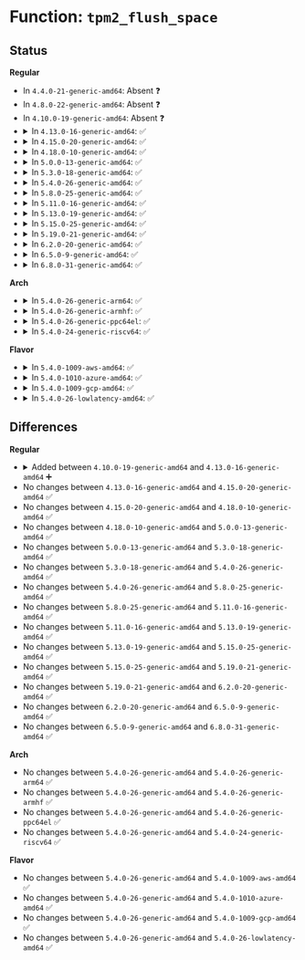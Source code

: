 # Function: <code>tpm2_flush_space</code>

## Status
<b>Regular</b>
<ul>
<li>
In <code>4.4.0-21-generic-amd64</code>: Absent ❓
</li>
<li>
In <code>4.8.0-22-generic-amd64</code>: Absent ❓
</li>
<li>
In <code>4.10.0-19-generic-amd64</code>: Absent ❓
</li>
<li>
<details>
<summary>In <code>4.13.0-16-generic-amd64</code>: ✅</summary>

```c
void tpm2_flush_space(struct tpm_chip * chip)
```

```json
{
  "name": "tpm2_flush_space",
  "collision_type": "Unique Static",
  "inline_type": "No",
  "funcs": [
    {
      "addr": 18446744071584857840,
      "name": "tpm2_flush_space",
      "external": false,
      "loc": "drivers/char/tpm/tpm2-space.c:164",
      "file": "drivers/char/tpm/tpm2-space.c",
      "inline": "seen, unknown",
      "caller_inline": [],
      "caller_func": [
        "drivers/char/tpm/tpm2-space.c:tpm2_commit_space",
        "drivers/char/tpm/tpm2-space.c:tpm2_commit_space",
        "drivers/char/tpm/tpm2-space.c:tpm2_commit_space",
        "drivers/char/tpm/tpm2-space.c:tpm2_prepare_space",
        "drivers/char/tpm/tpm2-space.c:tpm2_prepare_space",
        "drivers/char/tpm/tpm2-space.c:tpm2_prepare_space",
        "drivers/char/tpm/tpm2-space.c:tpm2_prepare_space"
      ]
    }
  ],
  "symbols": [
    {
      "addr": 18446744071584857840,
      "name": "tpm2_flush_space",
      "section": ".text",
      "bind": "STB_LOCAL",
      "size": 118
    }
  ]
}
```
</details>
</li>
<li>
<details>
<summary>In <code>4.15.0-20-generic-amd64</code>: ✅</summary>

```c
void tpm2_flush_space(struct tpm_chip * chip)
```

```json
{
  "name": "tpm2_flush_space",
  "collision_type": "Unique Static",
  "inline_type": "No",
  "funcs": [
    {
      "addr": 18446744071585276992,
      "name": "tpm2_flush_space",
      "external": false,
      "loc": "drivers/char/tpm/tpm2-space.c:164",
      "file": "drivers/char/tpm/tpm2-space.c",
      "inline": "seen, unknown",
      "caller_inline": [],
      "caller_func": [
        "drivers/char/tpm/tpm2-space.c:tpm2_commit_space",
        "drivers/char/tpm/tpm2-space.c:tpm2_commit_space",
        "drivers/char/tpm/tpm2-space.c:tpm2_commit_space",
        "drivers/char/tpm/tpm2-space.c:tpm2_prepare_space",
        "drivers/char/tpm/tpm2-space.c:tpm2_prepare_space",
        "drivers/char/tpm/tpm2-space.c:tpm2_prepare_space",
        "drivers/char/tpm/tpm2-space.c:tpm2_prepare_space"
      ]
    }
  ],
  "symbols": [
    {
      "addr": 18446744071585276992,
      "name": "tpm2_flush_space",
      "section": ".text",
      "bind": "STB_LOCAL",
      "size": 118
    }
  ]
}
```
</details>
</li>
<li>
<details>
<summary>In <code>4.18.0-10-generic-amd64</code>: ✅</summary>

```c
void tpm2_flush_space(struct tpm_chip * chip)
```

```json
{
  "name": "tpm2_flush_space",
  "collision_type": "Unique Static",
  "inline_type": "No",
  "funcs": [
    {
      "addr": 18446744071585514000,
      "name": "tpm2_flush_space",
      "external": false,
      "loc": "drivers/char/tpm/tpm2-space.c:166",
      "file": "drivers/char/tpm/tpm2-space.c",
      "inline": "seen, unknown",
      "caller_inline": [],
      "caller_func": [
        "drivers/char/tpm/tpm2-space.c:tpm2_commit_space",
        "drivers/char/tpm/tpm2-space.c:tpm2_commit_space",
        "drivers/char/tpm/tpm2-space.c:tpm2_commit_space",
        "drivers/char/tpm/tpm2-space.c:tpm2_prepare_space",
        "drivers/char/tpm/tpm2-space.c:tpm2_prepare_space",
        "drivers/char/tpm/tpm2-space.c:tpm2_prepare_space",
        "drivers/char/tpm/tpm2-space.c:tpm2_prepare_space"
      ]
    }
  ],
  "symbols": [
    {
      "addr": 18446744071585514000,
      "name": "tpm2_flush_space",
      "section": ".text",
      "bind": "STB_LOCAL",
      "size": 118
    }
  ]
}
```
</details>
</li>
<li>
<details>
<summary>In <code>5.0.0-13-generic-amd64</code>: ✅</summary>

```c
void tpm2_flush_space(struct tpm_chip * chip)
```

```json
{
  "name": "tpm2_flush_space",
  "collision_type": "Unique Static",
  "inline_type": "No",
  "funcs": [
    {
      "addr": 18446744071585633664,
      "name": "tpm2_flush_space",
      "external": false,
      "loc": "drivers/char/tpm/tpm2-space.c:165",
      "file": "drivers/char/tpm/tpm2-space.c",
      "inline": "seen, unknown",
      "caller_inline": [],
      "caller_func": [
        "drivers/char/tpm/tpm2-space.c:tpm2_commit_space",
        "drivers/char/tpm/tpm2-space.c:tpm2_commit_space",
        "drivers/char/tpm/tpm2-space.c:tpm2_commit_space",
        "drivers/char/tpm/tpm2-space.c:tpm2_prepare_space",
        "drivers/char/tpm/tpm2-space.c:tpm2_prepare_space",
        "drivers/char/tpm/tpm2-space.c:tpm2_prepare_space",
        "drivers/char/tpm/tpm2-space.c:tpm2_prepare_space"
      ]
    }
  ],
  "symbols": [
    {
      "addr": 18446744071585633664,
      "name": "tpm2_flush_space",
      "section": ".text",
      "bind": "STB_LOCAL",
      "size": 118
    }
  ]
}
```
</details>
</li>
<li>
<details>
<summary>In <code>5.3.0-18-generic-amd64</code>: ✅</summary>

```c
void tpm2_flush_space(struct tpm_chip * chip)
```

```json
{
  "name": "tpm2_flush_space",
  "collision_type": "Unique Global",
  "inline_type": "No",
  "funcs": [
    {
      "addr": 18446744071585857568,
      "name": "tpm2_flush_space",
      "external": true,
      "loc": "drivers/char/tpm/tpm2-space.c:161",
      "file": "drivers/char/tpm/tpm2-space.c",
      "inline": "seen, unknown",
      "caller_inline": [],
      "caller_func": [
        "drivers/char/tpm/tpm2-space.c:tpm2_commit_space",
        "drivers/char/tpm/tpm2-space.c:tpm2_commit_space",
        "drivers/char/tpm/tpm2-space.c:tpm2_commit_space",
        "drivers/char/tpm/tpm2-space.c:tpm2_prepare_space",
        "drivers/char/tpm/tpm2-space.c:tpm2_prepare_space",
        "drivers/char/tpm/tpm2-space.c:tpm2_prepare_space",
        "drivers/char/tpm/tpm2-space.c:tpm2_prepare_space"
      ]
    }
  ],
  "symbols": [
    {
      "addr": 18446744071585857568,
      "name": "tpm2_flush_space",
      "section": ".text",
      "bind": "STB_GLOBAL",
      "size": 108
    }
  ]
}
```
</details>
</li>
<li>
<details>
<summary>In <code>5.4.0-26-generic-amd64</code>: ✅</summary>

```c
void tpm2_flush_space(struct tpm_chip * chip)
```

```json
{
  "name": "tpm2_flush_space",
  "collision_type": "Unique Global",
  "inline_type": "No",
  "funcs": [
    {
      "addr": 18446744071586000160,
      "name": "tpm2_flush_space",
      "external": true,
      "loc": "drivers/char/tpm/tpm2-space.c:161",
      "file": "drivers/char/tpm/tpm2-space.c",
      "inline": "seen, unknown",
      "caller_inline": [],
      "caller_func": [
        "drivers/char/tpm/tpm2-space.c:tpm2_commit_space",
        "drivers/char/tpm/tpm2-space.c:tpm2_commit_space",
        "drivers/char/tpm/tpm2-space.c:tpm2_commit_space",
        "drivers/char/tpm/tpm2-space.c:tpm2_prepare_space",
        "drivers/char/tpm/tpm2-space.c:tpm2_prepare_space",
        "drivers/char/tpm/tpm2-space.c:tpm2_prepare_space",
        "drivers/char/tpm/tpm2-space.c:tpm2_prepare_space"
      ]
    }
  ],
  "symbols": [
    {
      "addr": 18446744071586000160,
      "name": "tpm2_flush_space",
      "section": ".text",
      "bind": "STB_GLOBAL",
      "size": 108
    }
  ]
}
```
</details>
</li>
<li>
<details>
<summary>In <code>5.8.0-25-generic-amd64</code>: ✅</summary>

```c
void tpm2_flush_space(struct tpm_chip * chip)
```

```json
{
  "name": "tpm2_flush_space",
  "collision_type": "Unique Global",
  "inline_type": "No",
  "funcs": [
    {
      "addr": 18446744071586738320,
      "name": "tpm2_flush_space",
      "external": true,
      "loc": "drivers/char/tpm/tpm2-space.c:164",
      "file": "drivers/char/tpm/tpm2-space.c",
      "inline": "seen, unknown",
      "caller_inline": [],
      "caller_func": [
        "drivers/char/tpm/tpm2-space.c:tpm2_commit_space",
        "drivers/char/tpm/tpm2-space.c:tpm2_commit_space",
        "drivers/char/tpm/tpm2-space.c:tpm2_save_space",
        "drivers/char/tpm/tpm2-space.c:tpm2_prepare_space",
        "drivers/char/tpm/tpm2-space.c:tpm2_prepare_space",
        "drivers/char/tpm/tpm2-space.c:tpm2_load_space",
        "drivers/char/tpm/tpm2-space.c:tpm2_load_space"
      ]
    }
  ],
  "symbols": [
    {
      "addr": 18446744071586738320,
      "name": "tpm2_flush_space",
      "section": ".text",
      "bind": "STB_GLOBAL",
      "size": 108
    }
  ]
}
```
</details>
</li>
<li>
<details>
<summary>In <code>5.11.0-16-generic-amd64</code>: ✅</summary>

```c
void tpm2_flush_space(struct tpm_chip * chip)
```

```json
{
  "name": "tpm2_flush_space",
  "collision_type": "Unique Global",
  "inline_type": "No",
  "funcs": [
    {
      "addr": 18446744071586832800,
      "name": "tpm2_flush_space",
      "external": true,
      "loc": "drivers/char/tpm/tpm2-space.c:164",
      "file": "drivers/char/tpm/tpm2-space.c",
      "inline": "seen, unknown",
      "caller_inline": [],
      "caller_func": [
        "drivers/char/tpm/tpm2-space.c:tpm2_commit_space",
        "drivers/char/tpm/tpm2-space.c:tpm2_commit_space",
        "drivers/char/tpm/tpm2-space.c:tpm2_save_space",
        "drivers/char/tpm/tpm2-space.c:tpm2_prepare_space",
        "drivers/char/tpm/tpm2-space.c:tpm2_prepare_space",
        "drivers/char/tpm/tpm2-space.c:tpm2_load_space",
        "drivers/char/tpm/tpm2-space.c:tpm2_load_space"
      ]
    }
  ],
  "symbols": [
    {
      "addr": 18446744071586832800,
      "name": "tpm2_flush_space",
      "section": ".text",
      "bind": "STB_GLOBAL",
      "size": 108
    }
  ]
}
```
</details>
</li>
<li>
<details>
<summary>In <code>5.13.0-19-generic-amd64</code>: ✅</summary>

```c
void tpm2_flush_space(struct tpm_chip * chip)
```

```json
{
  "name": "tpm2_flush_space",
  "collision_type": "Unique Global",
  "inline_type": "No",
  "funcs": [
    {
      "addr": 18446744071586712416,
      "name": "tpm2_flush_space",
      "external": true,
      "loc": "drivers/char/tpm/tpm2-space.c:164",
      "file": "drivers/char/tpm/tpm2-space.c",
      "inline": "seen, unknown",
      "caller_inline": [],
      "caller_func": [
        "drivers/char/tpm/tpm2-space.c:tpm2_commit_space",
        "drivers/char/tpm/tpm2-space.c:tpm2_commit_space",
        "drivers/char/tpm/tpm2-space.c:tpm2_commit_space",
        "drivers/char/tpm/tpm2-space.c:tpm2_prepare_space",
        "drivers/char/tpm/tpm2-space.c:tpm2_prepare_space",
        "drivers/char/tpm/tpm2-space.c:tpm2_prepare_space",
        "drivers/char/tpm/tpm2-space.c:tpm2_prepare_space"
      ]
    }
  ],
  "symbols": [
    {
      "addr": 18446744071586712416,
      "name": "tpm2_flush_space",
      "section": ".text",
      "bind": "STB_GLOBAL",
      "size": 108
    }
  ]
}
```
</details>
</li>
<li>
<details>
<summary>In <code>5.15.0-25-generic-amd64</code>: ✅</summary>

```c
void tpm2_flush_space(struct tpm_chip * chip)
```

```json
{
  "name": "tpm2_flush_space",
  "collision_type": "Unique Global",
  "inline_type": "No",
  "funcs": [
    {
      "addr": 18446744071587262384,
      "name": "tpm2_flush_space",
      "external": true,
      "loc": "drivers/char/tpm/tpm2-space.c:164",
      "file": "drivers/char/tpm/tpm2-space.c",
      "inline": "seen, unknown",
      "caller_inline": [],
      "caller_func": [
        "drivers/char/tpm/tpm2-space.c:tpm2_commit_space",
        "drivers/char/tpm/tpm2-space.c:tpm2_commit_space",
        "drivers/char/tpm/tpm2-space.c:tpm2_commit_space",
        "drivers/char/tpm/tpm2-space.c:tpm2_prepare_space",
        "drivers/char/tpm/tpm2-space.c:tpm2_prepare_space",
        "drivers/char/tpm/tpm2-space.c:tpm2_prepare_space",
        "drivers/char/tpm/tpm2-space.c:tpm2_prepare_space"
      ]
    }
  ],
  "symbols": [
    {
      "addr": 18446744071587262384,
      "name": "tpm2_flush_space",
      "section": ".text",
      "bind": "STB_GLOBAL",
      "size": 206
    }
  ]
}
```
</details>
</li>
<li>
<details>
<summary>In <code>5.19.0-21-generic-amd64</code>: ✅</summary>

```c
void tpm2_flush_space(struct tpm_chip * chip)
```

```json
{
  "name": "tpm2_flush_space",
  "collision_type": "Unique Global",
  "inline_type": "No",
  "funcs": [
    {
      "addr": 18446744071588572080,
      "name": "tpm2_flush_space",
      "external": true,
      "loc": "drivers/char/tpm/tpm2-space.c:164",
      "file": "drivers/char/tpm/tpm2-space.c",
      "inline": "seen, unknown",
      "caller_inline": [],
      "caller_func": [
        "drivers/char/tpm/tpm2-space.c:tpm2_commit_space",
        "drivers/char/tpm/tpm2-space.c:tpm2_commit_space",
        "drivers/char/tpm/tpm2-space.c:tpm2_commit_space",
        "drivers/char/tpm/tpm2-space.c:tpm2_prepare_space",
        "drivers/char/tpm/tpm2-space.c:tpm2_prepare_space",
        "drivers/char/tpm/tpm2-space.c:tpm2_prepare_space",
        "drivers/char/tpm/tpm2-space.c:tpm2_prepare_space"
      ]
    }
  ],
  "symbols": [
    {
      "addr": 18446744071588572080,
      "name": "tpm2_flush_space",
      "section": ".text",
      "bind": "STB_GLOBAL",
      "size": 219
    }
  ]
}
```
</details>
</li>
<li>
<details>
<summary>In <code>6.2.0-20-generic-amd64</code>: ✅</summary>

```c
void tpm2_flush_space(struct tpm_chip * chip)
```

```json
{
  "name": "tpm2_flush_space",
  "collision_type": "Unique Global",
  "inline_type": "No",
  "funcs": [
    {
      "addr": 18446744071590026928,
      "name": "tpm2_flush_space",
      "external": true,
      "loc": "drivers/char/tpm/tpm2-space.c:164",
      "file": "drivers/char/tpm/tpm2-space.c",
      "inline": "seen, unknown",
      "caller_inline": [],
      "caller_func": [
        "drivers/char/tpm/tpm2-space.c:tpm2_commit_space",
        "drivers/char/tpm/tpm2-space.c:tpm2_commit_space",
        "drivers/char/tpm/tpm2-space.c:tpm2_commit_space",
        "drivers/char/tpm/tpm2-space.c:tpm2_prepare_space",
        "drivers/char/tpm/tpm2-space.c:tpm2_prepare_space",
        "drivers/char/tpm/tpm2-space.c:tpm2_prepare_space",
        "drivers/char/tpm/tpm2-space.c:tpm2_prepare_space"
      ]
    }
  ],
  "symbols": [
    {
      "addr": 18446744071590026928,
      "name": "tpm2_flush_space",
      "section": ".text",
      "bind": "STB_GLOBAL",
      "size": 219
    }
  ]
}
```
</details>
</li>
<li>
<details>
<summary>In <code>6.5.0-9-generic-amd64</code>: ✅</summary>

```c
void tpm2_flush_space(struct tpm_chip * chip)
```

```json
{
  "name": "tpm2_flush_space",
  "collision_type": "Unique Global",
  "inline_type": "No",
  "funcs": [
    {
      "addr": 18446744071590336208,
      "name": "tpm2_flush_space",
      "external": true,
      "loc": "drivers/char/tpm/tpm2-space.c:164",
      "file": "drivers/char/tpm/tpm2-space.c",
      "inline": "seen, unknown",
      "caller_inline": [],
      "caller_func": [
        "drivers/char/tpm/tpm2-space.c:tpm2_commit_space",
        "drivers/char/tpm/tpm2-space.c:tpm2_commit_space",
        "drivers/char/tpm/tpm2-space.c:tpm2_commit_space",
        "drivers/char/tpm/tpm2-space.c:tpm2_prepare_space",
        "drivers/char/tpm/tpm2-space.c:tpm2_prepare_space",
        "drivers/char/tpm/tpm2-space.c:tpm2_prepare_space",
        "drivers/char/tpm/tpm2-space.c:tpm2_prepare_space"
      ]
    }
  ],
  "symbols": [
    {
      "addr": 18446744071590336208,
      "name": "tpm2_flush_space",
      "section": ".text",
      "bind": "STB_GLOBAL",
      "size": 219
    }
  ]
}
```
</details>
</li>
<li>
<details>
<summary>In <code>6.8.0-31-generic-amd64</code>: ✅</summary>

```c
void tpm2_flush_space(struct tpm_chip * chip)
```

```json
{
  "name": "tpm2_flush_space",
  "collision_type": "Unique Global",
  "inline_type": "No",
  "funcs": [
    {
      "addr": 18446744071590677696,
      "name": "tpm2_flush_space",
      "external": true,
      "loc": "drivers/char/tpm/tpm2-space.c:164",
      "file": "drivers/char/tpm/tpm2-space.c",
      "inline": "seen, unknown",
      "caller_inline": [],
      "caller_func": [
        "drivers/char/tpm/tpm2-space.c:tpm2_commit_space",
        "drivers/char/tpm/tpm2-space.c:tpm2_commit_space",
        "drivers/char/tpm/tpm2-space.c:tpm2_commit_space",
        "drivers/char/tpm/tpm2-space.c:tpm2_prepare_space",
        "drivers/char/tpm/tpm2-space.c:tpm2_prepare_space",
        "drivers/char/tpm/tpm2-space.c:tpm2_prepare_space",
        "drivers/char/tpm/tpm2-space.c:tpm2_prepare_space"
      ]
    }
  ],
  "symbols": [
    {
      "addr": 18446744071590677696,
      "name": "tpm2_flush_space",
      "section": ".text",
      "bind": "STB_GLOBAL",
      "size": 219
    }
  ]
}
```
</details>
</li>
</ul>
<b>Arch</b>
<ul>
<li>
<details>
<summary>In <code>5.4.0-26-generic-arm64</code>: ✅</summary>

```c
void tpm2_flush_space(struct tpm_chip * chip)
```

```json
{
  "name": "tpm2_flush_space",
  "collision_type": "Unique Global",
  "inline_type": "No",
  "funcs": [
    {
      "addr": 18446603336498796920,
      "name": "tpm2_flush_space",
      "external": true,
      "loc": "drivers/char/tpm/tpm2-space.c:161",
      "file": "drivers/char/tpm/tpm2-space.c",
      "inline": "seen, unknown",
      "caller_inline": [],
      "caller_func": [
        "drivers/char/tpm/tpm2-space.c:tpm2_commit_space",
        "drivers/char/tpm/tpm2-space.c:tpm2_commit_space",
        "drivers/char/tpm/tpm2-space.c:tpm2_commit_space",
        "drivers/char/tpm/tpm2-space.c:tpm2_commit_space",
        "drivers/char/tpm/tpm2-space.c:tpm2_prepare_space",
        "drivers/char/tpm/tpm2-space.c:tpm2_prepare_space",
        "drivers/char/tpm/tpm2-space.c:tpm2_prepare_space"
      ]
    }
  ],
  "symbols": [
    {
      "addr": 18446603336498796920,
      "name": "tpm2_flush_space",
      "section": ".text",
      "bind": "STB_GLOBAL",
      "size": 132
    }
  ]
}
```
</details>
</li>
<li>
<details>
<summary>In <code>5.4.0-26-generic-armhf</code>: ✅</summary>

```c
void tpm2_flush_space(struct tpm_chip * chip)
```

```json
{
  "name": "tpm2_flush_space",
  "collision_type": "Unique Global",
  "inline_type": "No",
  "funcs": [
    {
      "addr": 3231411636,
      "name": "tpm2_flush_space",
      "external": true,
      "loc": "drivers/char/tpm/tpm2-space.c:161",
      "file": "drivers/char/tpm/tpm2-space.c",
      "inline": "seen, unknown",
      "caller_inline": [],
      "caller_func": [
        "drivers/char/tpm/tpm2-space.c:tpm2_commit_space",
        "drivers/char/tpm/tpm2-space.c:tpm2_commit_space",
        "drivers/char/tpm/tpm2-space.c:tpm2_commit_space",
        "drivers/char/tpm/tpm2-space.c:tpm2_prepare_space",
        "drivers/char/tpm/tpm2-space.c:tpm2_prepare_space",
        "drivers/char/tpm/tpm2-space.c:tpm2_prepare_space"
      ]
    }
  ],
  "symbols": [
    {
      "addr": 3231411636,
      "name": "tpm2_flush_space",
      "section": ".text",
      "bind": "STB_GLOBAL",
      "size": 136
    }
  ]
}
```
</details>
</li>
<li>
<details>
<summary>In <code>5.4.0-26-generic-ppc64el</code>: ✅</summary>

```c
void tpm2_flush_space(struct tpm_chip * chip)
```

```json
{
  "name": "tpm2_flush_space",
  "collision_type": "Unique Global",
  "inline_type": "No",
  "funcs": [
    {
      "addr": 13835058055291992320,
      "name": "tpm2_flush_space",
      "external": true,
      "loc": "drivers/char/tpm/tpm2-space.c:161",
      "file": "drivers/char/tpm/tpm2-space.c",
      "inline": "seen, unknown",
      "caller_inline": [],
      "caller_func": [
        "drivers/char/tpm/tpm2-space.c:tpm2_commit_space",
        "drivers/char/tpm/tpm2-space.c:tpm2_commit_space",
        "drivers/char/tpm/tpm2-space.c:tpm2_commit_space",
        "drivers/char/tpm/tpm2-space.c:tpm2_commit_space",
        "drivers/char/tpm/tpm2-space.c:tpm2_prepare_space",
        "drivers/char/tpm/tpm2-space.c:tpm2_prepare_space",
        "drivers/char/tpm/tpm2-space.c:tpm2_prepare_space"
      ]
    }
  ],
  "symbols": [
    {
      "addr": 13835058055291992320,
      "name": "tpm2_flush_space",
      "section": ".text",
      "bind": "STB_GLOBAL",
      "size": 176
    }
  ]
}
```
</details>
</li>
<li>
<details>
<summary>In <code>5.4.0-24-generic-riscv64</code>: ✅</summary>

```c
void tpm2_flush_space(struct tpm_chip * chip)
```

```json
{
  "name": "tpm2_flush_space",
  "collision_type": "Unique Global",
  "inline_type": "No",
  "funcs": [
    {
      "addr": 18446743936276299228,
      "name": "tpm2_flush_space",
      "external": true,
      "loc": "drivers/char/tpm/tpm2-space.c:161",
      "file": "drivers/char/tpm/tpm2-space.c",
      "inline": "seen, unknown",
      "caller_inline": [],
      "caller_func": [
        "drivers/char/tpm/tpm2-space.c:tpm2_commit_space",
        "drivers/char/tpm/tpm2-space.c:tpm2_commit_space",
        "drivers/char/tpm/tpm2-space.c:tpm2_commit_space",
        "drivers/char/tpm/tpm2-space.c:tpm2_prepare_space",
        "drivers/char/tpm/tpm2-space.c:tpm2_prepare_space",
        "drivers/char/tpm/tpm2-space.c:tpm2_prepare_space",
        "drivers/char/tpm/tpm2-space.c:tpm2_prepare_space"
      ]
    }
  ],
  "symbols": [
    {
      "addr": 18446743936276299228,
      "name": "tpm2_flush_space",
      "section": ".text",
      "bind": "STB_GLOBAL",
      "size": 126
    }
  ]
}
```
</details>
</li>
</ul>
<b>Flavor</b>
<ul>
<li>
<details>
<summary>In <code>5.4.0-1009-aws-amd64</code>: ✅</summary>

```c
void tpm2_flush_space(struct tpm_chip * chip)
```

```json
{
  "name": "tpm2_flush_space",
  "collision_type": "Unique Global",
  "inline_type": "No",
  "funcs": [
    {
      "addr": 18446744071585761136,
      "name": "tpm2_flush_space",
      "external": true,
      "loc": "drivers/char/tpm/tpm2-space.c:161",
      "file": "drivers/char/tpm/tpm2-space.c",
      "inline": "seen, unknown",
      "caller_inline": [],
      "caller_func": [
        "drivers/char/tpm/tpm2-space.c:tpm2_commit_space",
        "drivers/char/tpm/tpm2-space.c:tpm2_commit_space",
        "drivers/char/tpm/tpm2-space.c:tpm2_commit_space",
        "drivers/char/tpm/tpm2-space.c:tpm2_prepare_space",
        "drivers/char/tpm/tpm2-space.c:tpm2_prepare_space",
        "drivers/char/tpm/tpm2-space.c:tpm2_prepare_space",
        "drivers/char/tpm/tpm2-space.c:tpm2_prepare_space"
      ]
    }
  ],
  "symbols": [
    {
      "addr": 18446744071585761136,
      "name": "tpm2_flush_space",
      "section": ".text",
      "bind": "STB_GLOBAL",
      "size": 108
    }
  ]
}
```
</details>
</li>
<li>
<details>
<summary>In <code>5.4.0-1010-azure-amd64</code>: ✅</summary>

```c
void tpm2_flush_space(struct tpm_chip * chip)
```

```json
{
  "name": "tpm2_flush_space",
  "collision_type": "Unique Global",
  "inline_type": "No",
  "funcs": [
    {
      "addr": 18446744071585620320,
      "name": "tpm2_flush_space",
      "external": true,
      "loc": "drivers/char/tpm/tpm2-space.c:161",
      "file": "drivers/char/tpm/tpm2-space.c",
      "inline": "seen, unknown",
      "caller_inline": [],
      "caller_func": [
        "drivers/char/tpm/tpm2-space.c:tpm2_commit_space",
        "drivers/char/tpm/tpm2-space.c:tpm2_commit_space",
        "drivers/char/tpm/tpm2-space.c:tpm2_commit_space",
        "drivers/char/tpm/tpm2-space.c:tpm2_prepare_space",
        "drivers/char/tpm/tpm2-space.c:tpm2_prepare_space",
        "drivers/char/tpm/tpm2-space.c:tpm2_prepare_space",
        "drivers/char/tpm/tpm2-space.c:tpm2_prepare_space"
      ]
    }
  ],
  "symbols": [
    {
      "addr": 18446744071585620320,
      "name": "tpm2_flush_space",
      "section": ".text",
      "bind": "STB_GLOBAL",
      "size": 108
    }
  ]
}
```
</details>
</li>
<li>
<details>
<summary>In <code>5.4.0-1009-gcp-amd64</code>: ✅</summary>

```c
void tpm2_flush_space(struct tpm_chip * chip)
```

```json
{
  "name": "tpm2_flush_space",
  "collision_type": "Unique Global",
  "inline_type": "No",
  "funcs": [
    {
      "addr": 18446744071585950176,
      "name": "tpm2_flush_space",
      "external": true,
      "loc": "drivers/char/tpm/tpm2-space.c:161",
      "file": "drivers/char/tpm/tpm2-space.c",
      "inline": "seen, unknown",
      "caller_inline": [],
      "caller_func": [
        "drivers/char/tpm/tpm2-space.c:tpm2_commit_space",
        "drivers/char/tpm/tpm2-space.c:tpm2_commit_space",
        "drivers/char/tpm/tpm2-space.c:tpm2_commit_space",
        "drivers/char/tpm/tpm2-space.c:tpm2_prepare_space",
        "drivers/char/tpm/tpm2-space.c:tpm2_prepare_space",
        "drivers/char/tpm/tpm2-space.c:tpm2_prepare_space",
        "drivers/char/tpm/tpm2-space.c:tpm2_prepare_space"
      ]
    }
  ],
  "symbols": [
    {
      "addr": 18446744071585950176,
      "name": "tpm2_flush_space",
      "section": ".text",
      "bind": "STB_GLOBAL",
      "size": 108
    }
  ]
}
```
</details>
</li>
<li>
<details>
<summary>In <code>5.4.0-26-lowlatency-amd64</code>: ✅</summary>

```c
void tpm2_flush_space(struct tpm_chip * chip)
```

```json
{
  "name": "tpm2_flush_space",
  "collision_type": "Unique Global",
  "inline_type": "No",
  "funcs": [
    {
      "addr": 18446744071586057936,
      "name": "tpm2_flush_space",
      "external": true,
      "loc": "drivers/char/tpm/tpm2-space.c:161",
      "file": "drivers/char/tpm/tpm2-space.c",
      "inline": "seen, unknown",
      "caller_inline": [],
      "caller_func": [
        "drivers/char/tpm/tpm2-space.c:tpm2_commit_space",
        "drivers/char/tpm/tpm2-space.c:tpm2_commit_space",
        "drivers/char/tpm/tpm2-space.c:tpm2_commit_space",
        "drivers/char/tpm/tpm2-space.c:tpm2_prepare_space",
        "drivers/char/tpm/tpm2-space.c:tpm2_prepare_space",
        "drivers/char/tpm/tpm2-space.c:tpm2_prepare_space",
        "drivers/char/tpm/tpm2-space.c:tpm2_prepare_space"
      ]
    }
  ],
  "symbols": [
    {
      "addr": 18446744071586057936,
      "name": "tpm2_flush_space",
      "section": ".text",
      "bind": "STB_GLOBAL",
      "size": 108
    }
  ]
}
```
</details>
</li>
</ul>

## Differences
<b>Regular</b>
<ul>
<li>
<details>
<summary>Added between <code>4.10.0-19-generic-amd64</code> and <code>4.13.0-16-generic-amd64</code> ➕</summary>

```c
void tpm2_flush_space(struct tpm_chip * chip)
```
</details>
</li>
<li>
No changes between <code>4.13.0-16-generic-amd64</code> and <code>4.15.0-20-generic-amd64</code> ✅
</li>
<li>
No changes between <code>4.15.0-20-generic-amd64</code> and <code>4.18.0-10-generic-amd64</code> ✅
</li>
<li>
No changes between <code>4.18.0-10-generic-amd64</code> and <code>5.0.0-13-generic-amd64</code> ✅
</li>
<li>
No changes between <code>5.0.0-13-generic-amd64</code> and <code>5.3.0-18-generic-amd64</code> ✅
</li>
<li>
No changes between <code>5.3.0-18-generic-amd64</code> and <code>5.4.0-26-generic-amd64</code> ✅
</li>
<li>
No changes between <code>5.4.0-26-generic-amd64</code> and <code>5.8.0-25-generic-amd64</code> ✅
</li>
<li>
No changes between <code>5.8.0-25-generic-amd64</code> and <code>5.11.0-16-generic-amd64</code> ✅
</li>
<li>
No changes between <code>5.11.0-16-generic-amd64</code> and <code>5.13.0-19-generic-amd64</code> ✅
</li>
<li>
No changes between <code>5.13.0-19-generic-amd64</code> and <code>5.15.0-25-generic-amd64</code> ✅
</li>
<li>
No changes between <code>5.15.0-25-generic-amd64</code> and <code>5.19.0-21-generic-amd64</code> ✅
</li>
<li>
No changes between <code>5.19.0-21-generic-amd64</code> and <code>6.2.0-20-generic-amd64</code> ✅
</li>
<li>
No changes between <code>6.2.0-20-generic-amd64</code> and <code>6.5.0-9-generic-amd64</code> ✅
</li>
<li>
No changes between <code>6.5.0-9-generic-amd64</code> and <code>6.8.0-31-generic-amd64</code> ✅
</li>
</ul>
<b>Arch</b>
<ul>
<li>
No changes between <code>5.4.0-26-generic-amd64</code> and <code>5.4.0-26-generic-arm64</code> ✅
</li>
<li>
No changes between <code>5.4.0-26-generic-amd64</code> and <code>5.4.0-26-generic-armhf</code> ✅
</li>
<li>
No changes between <code>5.4.0-26-generic-amd64</code> and <code>5.4.0-26-generic-ppc64el</code> ✅
</li>
<li>
No changes between <code>5.4.0-26-generic-amd64</code> and <code>5.4.0-24-generic-riscv64</code> ✅
</li>
</ul>
<b>Flavor</b>
<ul>
<li>
No changes between <code>5.4.0-26-generic-amd64</code> and <code>5.4.0-1009-aws-amd64</code> ✅
</li>
<li>
No changes between <code>5.4.0-26-generic-amd64</code> and <code>5.4.0-1010-azure-amd64</code> ✅
</li>
<li>
No changes between <code>5.4.0-26-generic-amd64</code> and <code>5.4.0-1009-gcp-amd64</code> ✅
</li>
<li>
No changes between <code>5.4.0-26-generic-amd64</code> and <code>5.4.0-26-lowlatency-amd64</code> ✅
</li>
</ul>
